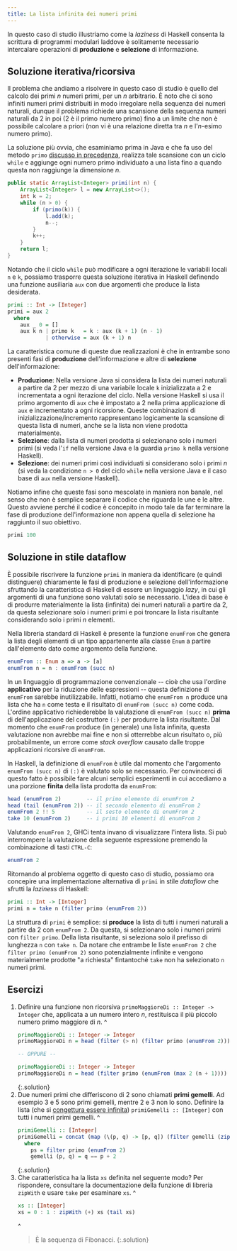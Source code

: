 ```yaml
---
title: La lista infinita dei numeri primi
---
```


In questo caso di studio illustriamo come la *laziness* di Haskell
consenta la scrittura di programmi modulari laddove è solitamente
necessario intercalare operazioni di **produzione** e **selezione**
di informazione.

## Soluzione iterativa/ricorsiva

Il problema che andiamo a risolvere in questo caso di studio è
quello del calcolo dei primi $n$ numeri primi, per un $n$
arbitrario. È noto che ci sono infiniti numeri primi distribuiti in
modo irregolare nella sequenza dei numeri naturali, dunque il
problema richiede una scansione della sequenza numeri naturali da 2
in poi (2 è il primo numero primo) fino a un limite che non è
possibile calcolare a priori (non vi è una relazione diretta tra $n$
e l'$n$-esimo numero primo).

La soluzione più ovvia, che esaminiamo prima in Java e che fa uso
del metodo `primo` [discusso in
precedenza](Iterazione.html#descrizione-del-problema), realizza tale
scansione con un ciclo `while` e aggiunge ogni numero primo
individuato a una lista fino a quando questa non raggiunge la
dimensione $n$.

``` java
public static ArrayList<Integer> primi(int n) {
    ArrayList<Integer> l = new ArrayList<>();
    int k = 2;
    while (n > 0) {
        if (primo(k)) {
            l.add(k);
            n--;
        }
        k++;
    }
    return l;
}
```

Notando che il ciclo `while` può modificare a ogni iterazione le
variabili locali `n` e `k`, possiamo trasporre questa soluzione
iterativa in Haskell definendo una funzione ausiliaria `aux` con due
argomenti che produce la lista desiderata.

``` haskell
primi :: Int -> [Integer]
primi = aux 2
  where
    aux _ 0 = []
    aux k n | primo k   = k : aux (k + 1) (n - 1)
            | otherwise = aux (k + 1) n
```

La caratteristica comune di queste due realizzazioni è che in
entrambe sono presenti fasi di **produzione** dell'informazione e
altre di **selezione** dell'informazione:

* **Produzione**: Nella versione Java si considera la lista dei
  numeri naturali a partire da 2 per mezzo di una variabile locale
  `k` inizializzata a 2 e incrementata a ogni iterazione del
  ciclo. Nella versione Haskell si usa il primo argomento di `aux`
  che è impostato a 2 nella prima applicazione di `aux` e
  incrementato a ogni ricorsione. Queste combinazioni di
  inizializzazione/incremento rappresentano logicamente la scansione
  di questa lista di numeri, anche se la lista non viene prodotta
  materialmente.
* **Selezione**: dalla lista di numeri prodotta si selezionano solo
  i numeri primi (si veda l'`if` nella versione Java e la guardia
  `primo k` nella versione Haskell).
* **Selezione**: dei numeri primi così individuati si considerano
  solo i primi $n$ (si veda la condizione `n > 0` del ciclo `while`
  nella versione Java e il caso base di `aux` nella versione
  Haskell).

Notiamo infine che queste fasi sono mescolate in maniera non banale,
nel senso che non è semplice separare il codice che riguarda le une
e le altre. Questo avviene perché il codice è concepito in modo tale
da far terminare la fase di produzione dell'informazione non appena
quella di selezione ha raggiunto il suo obiettivo.

``` haskell
primi 100
```

## Soluzione in stile dataflow

È possibile riscrivere la funzione `primi` in maniera da
identificare (e quindi distinguere) chiaramente le fasi di
produzione e selezione dell'informazione sfruttando la
caratteristica di Haskell di essere un linguaggio *lazy*, in cui gli
argomenti di una funzione sono valutati solo se necessario. L'idea
di base è di produrre materialmente la lista (infinita) dei numeri
naturali a partire da 2, da questa selezionare solo i numeri primi e
poi troncare la lista risultante considerando solo i primi $n$
elementi.

Nella libreria standard di Haskell è presente la funzione `enumFrom`
che genera la lista degli elementi di un tipo appartenente alla
classe `Enum` a partire dall'elemento dato come argomento della
funzione.

``` haskell
enumFrom :: Enum a => a -> [a]
enumFrom n = n : enumFrom (succ n)
```

In un linguaggio di programmazione convenzionale -- cioè che usa
l'ordine **applicativo** per la riduzione delle espressioni --
questa definizione di `enumFrom` sarebbe inutilizzabile. Infatti,
notiamo che `enumFrom n` produce una lista che ha `n` come testa e
il risultato di `enumFrom (succ n)` come coda. L'ordine applicativo
richiederebbe la valutazione di `enumFrom (succ n)` **prima** di
dell'applicazione del costruttore `(:)` per produrre la lista
risultante. Dal momento che `enumFrom` produce (in generale) una
lista infinita, questa valutazione non avrebbe mai fine e non si
otterrebbe alcun risultato o, più probabilmente, un errore come
*stack overflow* causato dalle troppe applicazioni ricorsive di
`enumFrom`.

In Haskell, la definizione di `enumFrom` è utile dal momento che
l'argomento `enumFrom (succ n)` di `(:)` è valutato solo se
necessario. Per convincerci di questo fatto è possibile fare alcuni
semplici esperimenti in cui accediamo a una porzione **finita**
della lista prodotta da `enumFrom`:

``` haskell
head (enumFrom 2)        -- il primo elemento di enumFrom 2
head (tail (enumFrom 2)) -- il secondo elemento di enumFrom 2
enumFrom 2 !! 5          -- il sesto elemento di enumFrom 2
take 10 (enumFrom 2)     -- i primi 10 elementi di enumFrom 2
```

Valutando `enumFrom 2`, GHCi tenta invano di visualizzare l'intera
lista. Si può interrompere la valutazione della seguente espressione
premendo la combinazione di tasti `CTRL-C`:

``` haskell
enumFrom 2
```

Ritornando al problema oggetto di questo caso di studio, possiamo
ora concepire una implementazione alternativa di `primi` in stile
*dataflow* che sfrutti la *laziness* di Haskell:

``` haskell
primi :: Int -> [Integer]
primi n = take n (filter primo (enumFrom 2))
```

La struttura di `primi` è semplice: si **produce** la lista di tutti
i numeri naturali a partire da 2 con `enumFrom 2`. Da questa, si
selezionano solo i numeri primi con `filter primo`. Della lista
risultante, si seleziona solo il prefisso di lunghezza `n` con `take
n`. Da notare che entrambe le liste `enumFrom 2` che `filter primo
(enumFrom 2)` sono potenzialmente infinite e vengono materialmente
prodotte "a richiesta" fintantoché `take` non ha selezionato `n`
numeri primi.

## Esercizi

1. Definire una funzione non ricorsiva `primoMaggioreDi :: Integer ->
   Integer` che, applicata a un numero intero $n$, restituisca il più
   piccolo numero primo maggiore di $n$.
   ^
   ``` haskell
   primoMaggioreDi :: Integer -> Integer
   primoMaggioreDi n = head (filter (> n) (filter primo (enumFrom 2)))

   -- OPPURE --

   primoMaggioreDi :: Integer -> Integer
   primoMaggioreDi n = head (filter primo (enumFrom (max 2 (n + 1))))
   ```
   {:.solution}
2. Due numeri primi che differiscono di 2 sono chiamati **primi
   gemelli**. Ad esempio 3 e 5 sono primi gemelli, mentre 2 e 3 non
   lo sono. Definire la lista (che si [congettura essere
   infinita](https://it.wikipedia.org/wiki/Numeri_primi_gemelli))
   `primiGemelli :: [Integer]` con tutti i numeri primi gemelli.
   ^
   ``` haskell
   primiGemelli :: [Integer]
   primiGemelli = concat (map (\(p, q) -> [p, q]) (filter gemelli (zip ps (tail ps))))
     where
	   ps = filter primo (enumFrom 2)
	   gemelli (p, q) = q == p + 2
   ```
   {:.solution}
3. Che caratteristica ha la lista `xs` definita nel seguente modo?
   Per rispondere, consultare la documentazione della funzione di
   libreria `zipWith` e usare `take` per esaminare `xs`.
   ^
   ``` haskell
   xs :: [Integer]
   xs = 0 : 1 : zipWith (+) xs (tail xs)
   ```
   ^
   > È la sequenza di Fibonacci.
   {:.solution}
